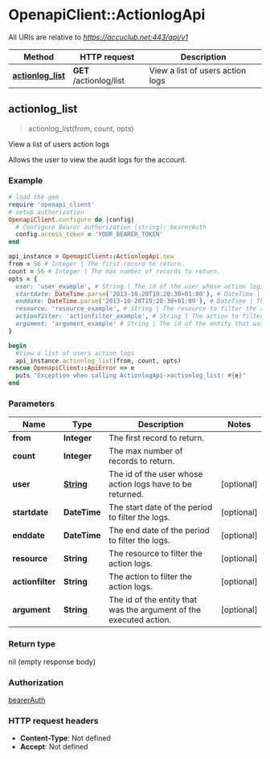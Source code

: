 # OpenapiClient::ActionlogApi

All URIs are relative to *https://accuclub.net:443/api/v1*

Method | HTTP request | Description
------------- | ------------- | -------------
[**actionlog_list**](ActionlogApi.md#actionlog_list) | **GET** /actionlog/list | View a list of users action logs



## actionlog_list

> actionlog_list(from, count, opts)

View a list of users action logs

Allows the user to view the audit logs for the account.

### Example

```ruby
# load the gem
require 'openapi_client'
# setup authorization
OpenapiClient.configure do |config|
  # Configure Bearer authorization (string): bearerAuth
  config.access_token = 'YOUR_BEARER_TOKEN'
end

api_instance = OpenapiClient::ActionlogApi.new
from = 56 # Integer | The first record to return.
count = 56 # Integer | The max number of records to return.
opts = {
  user: 'user_example', # String | The id of the user whose action logs have to be returned.
  startdate: DateTime.parse('2013-10-20T19:20:30+01:00'), # DateTime | The start date of the period to filter the logs.
  enddate: DateTime.parse('2013-10-20T19:20:30+01:00'), # DateTime | The end date of the period to filter the logs.
  resource: 'resource_example', # String | The resource to filter the action logs.
  actionfilter: 'actionfilter_example', # String | The action to filter the action logs.
  argument: 'argument_example' # String | The id of the entity that was the argument of the executed action.
}

begin
  #View a list of users action logs
  api_instance.actionlog_list(from, count, opts)
rescue OpenapiClient::ApiError => e
  puts "Exception when calling ActionlogApi->actionlog_list: #{e}"
end
```

### Parameters


Name | Type | Description  | Notes
------------- | ------------- | ------------- | -------------
 **from** | **Integer**| The first record to return. | 
 **count** | **Integer**| The max number of records to return. | 
 **user** | [**String**](.md)| The id of the user whose action logs have to be returned. | [optional] 
 **startdate** | **DateTime**| The start date of the period to filter the logs. | [optional] 
 **enddate** | **DateTime**| The end date of the period to filter the logs. | [optional] 
 **resource** | **String**| The resource to filter the action logs. | [optional] 
 **actionfilter** | **String**| The action to filter the action logs. | [optional] 
 **argument** | **String**| The id of the entity that was the argument of the executed action. | [optional] 

### Return type

nil (empty response body)

### Authorization

[bearerAuth](../README.md#bearerAuth)

### HTTP request headers

- **Content-Type**: Not defined
- **Accept**: Not defined

